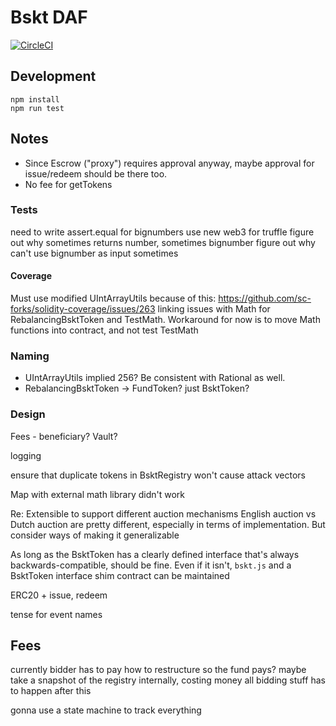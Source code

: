 # Bskt DAF

[![CircleCI](https://circleci.com/gh/cryptofinlabs/bskt-daf.svg?style=svg&circle-token=7995dda412f01e937103e630b5e8a021d5e29ba5)](https://circleci.com/gh/cryptofinlabs/bskt-daf)

## Development

    npm install
    npm run test

## Notes
- Since Escrow ("proxy") requires approval anyway, maybe approval for issue/redeem should be there too.
- No fee for getTokens

### Tests
need to write assert.equal for bignumbers
use new web3 for truffle
figure out why sometimes returns number, sometimes bignumber figure out why can't use bignumber as input sometimes

#### Coverage
Must use modified UIntArrayUtils because of this: https://github.com/sc-forks/solidity-coverage/issues/263
linking issues with Math for RebalancingBsktToken and TestMath. Workaround for now is to move Math functions into contract, and not test TestMath

### Naming
- UIntArrayUtils implied 256? Be consistent with Rational as well.
- RebalancingBsktToken -> FundToken? just BsktToken?

### Design
Fees - beneficiary?
Vault?

logging

ensure that duplicate tokens in BsktRegistry won't cause attack vectors


Map with external math library didn't work


Re: Extensible to support different auction mechanisms
English auction vs Dutch auction are pretty different, especially in terms of implementation.
But consider ways of making it generalizable

As long as the BsktToken has a clearly defined interface that's always backwards-compatible, should be fine.
Even if it isn't, `bskt.js` and a BsktToken interface shim contract can be maintained

ERC20 + issue, redeem

tense for event names


## Fees
currently bidder has to pay
how to restructure so the fund pays?
maybe take a snapshot of the registry internally, costing money
all bidding stuff has to happen after this

gonna use a state machine to track everything
